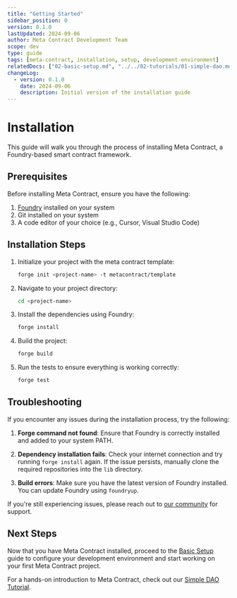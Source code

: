 ```yaml
---
title: "Getting Started"
sidebar_position: 0
version: 0.1.0
lastUpdated: 2024-09-06
author: Meta Contract Development Team
scope: dev
type: guide
tags: [meta-contract, installation, setup, development-environment]
relatedDocs: ["02-basic-setup.md", "../../02-tutorials/01-simple-dao.md"]
changeLog:
  - version: 0.1.0
    date: 2024-09-06
    description: Initial version of the installation guide
---
```


# Installation

This guide will walk you through the process of installing Meta Contract, a Foundry-based smart contract framework.

## Prerequisites

Before installing Meta Contract, ensure you have the following:

1. [Foundry](https://book.getfoundry.sh/getting-started/installation) installed on your system
2. Git installed on your system
3. A code editor of your choice (e.g., Cursor, Visual Studio Code)

## Installation Steps

1. Initialize your project with the meta contract template:

    ```bash
    forge init <project-name> -t metacontract/template
    ```

2. Navigate to your project directory:

    ```bash
    cd <project-name>
    ```

3. Install the dependencies using Foundry:

    ```bash
    forge install
    ```

4. Build the project:

    ```bash
    forge build
    ```

5. Run the tests to ensure everything is working correctly:

    ```bash
    forge test
    ```

## Troubleshooting

If you encounter any issues during the installation process, try the following:

1. **Forge command not found**: Ensure that Foundry is correctly installed and added to your system PATH.

2. **Dependency installation fails**: Check your internet connection and try running `forge install` again. If the issue persists, manually clone the required repositories into the `lib` directory.

3. **Build errors**: Make sure you have the latest version of Foundry installed. You can update Foundry using `foundryup`.

If you're still experiencing issues, please reach out to [our community](https://github.com/orgs/metacontract/discussions) for support.

## Next Steps

Now that you have Meta Contract installed, proceed to the [Basic Setup](02-basic-setup.md) guide to configure your development environment and start working on your first Meta Contract project.

For a hands-on introduction to Meta Contract, check out our [Simple DAO Tutorial](../../02-tutorials/01-simple-dao.md).
